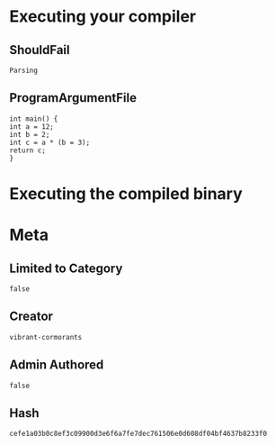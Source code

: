 # Executing your compiler

## ShouldFail

```
Parsing
```

## ProgramArgumentFile

```
int main() {
int a = 12;
int b = 2;
int c = a * (b = 3);
return c;
}
```

# Executing the compiled binary

# Meta

## Limited to Category

```
false
```

## Creator

```
vibrant-cormorants
```

## Admin Authored

```
false
```

## Hash

```
cefe1a03b0c8ef3c09900d3e6f6a7fe7dec761506e0d608df04bf4637b8233f0
```
